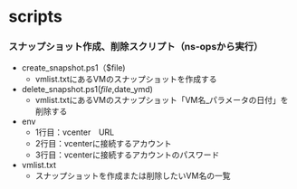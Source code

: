 # scripts

### スナップショット作成、削除スクリプト（ns-opsから実行）
* create_snapshot.ps1（$file)
  * vmlist.txtにあるVMのスナップショットを作成する
* delete_snapshot.ps1($file,$date_ymd)
  * vmlist.txtにあるVMのスナップショット「VM名_パラメータの日付」を削除する
* env
  * 1行目：vcenter　URL
  * 2行目：vcenterに接続するアカウント
  * 3行目：vcenterに接続するアカウントのパスワード
* vmlist.txt
  * スナップショットを作成または削除したいVM名の一覧
